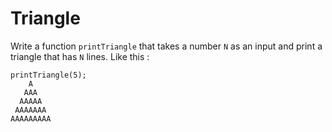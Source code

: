 # Triangle

Write a function `printTriangle` that takes a number `N` as an input and print a triangle that has `N` lines.
Like this :

```
printTriangle(5);
    A
   AAA
  AAAAA
 AAAAAAA
AAAAAAAAA
```
